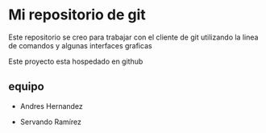 # Mi repositorio de git

Este repositorio se creo para trabajar con el cliente de git utilizando la linea de comandos y algunas interfaces graficas

Este proyecto esta hospedado en github

equipo
------

+ Andres Hernandez

+ Servando Ramírez
